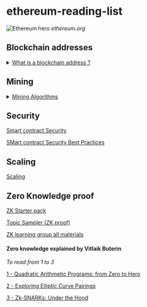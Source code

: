 # ethereum-reading-list

![Ethereum hero](https://ethereum.org/static/28214bb68eb5445dcb063a72535bc90c/9019e/hero.webp)
_ethereum.org_

## Blockchain addresses

<details>
<summary><a href="https://unblock.net/what-is-a-blockchain-address/">What is a blockchain address ?</a></summary>
<br>

* The format of an address doesn’t matter at all, what matters is that it serves its purpose of helping to locate a specific location – physical or virtual.  

</details>


## Mining

<details>
<summary><a href="https://ethereum.org/en/developers/docs/consensus-mechanisms/pow/mining-algorithms/">Mining Algorithms</a></summary>
<br>
TODO
</details>

## Security
[Smart contract Security](https://ethereum.org/en/developers/docs/smart-contracts/security/)

[SMart contract Security Best Practices](https://consensys.github.io/smart-contract-best-practices/)

## Scaling

[Scaling](https://ethereum.org/en/developers/docs/scaling/)

## Zero Knowledge proof

[ZK Starter pack](https://ethresear.ch/t/zero-knowledge-proofs-starter-pack/4519)

[Topic Sampler (ZK proof)](https://0xparc.notion.site/Pre-program-Topic-Sampler-46456f891dc541a7a780c79f8ced463c)

[ZK learning group all materials](https://0xparc.notion.site/ZK-Learning-Group-1-All-Materials-0e35a14a11894c0895f84a1642c429ad)

#### Zero knowledge explained by Vitlaik Buterin

_To read from 1 to 3_

[1 - Quadratic Arithmetic Programs: from Zero to Hero](https://medium.com/@VitalikButerin/quadratic-arithmetic-programs-from-zero-to-hero-f6d558cea649)

[2 - Exploring Elliptic Curve Pairings
](https://medium.com/@VitalikButerin/exploring-elliptic-curve-pairings-c73c1864e627)

[3 - Zk-SNARKs: Under the Hood](https://medium.com/@VitalikButerin/zk-snarks-under-the-hood-b33151a013f6)
